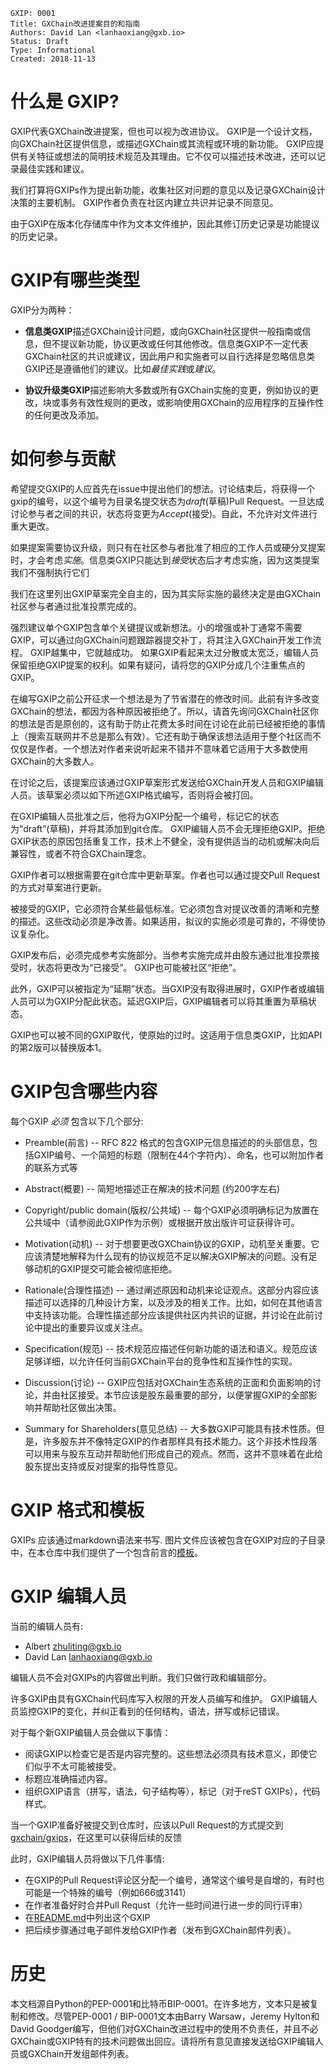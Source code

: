     GXIP: 0001
    Title: GXChain改进提案目的和指南
    Authors: David Lan <lanhaoxiang@gxb.io>
    Status: Draft
    Type: Informational
    Created: 2018-11-13

# 什么是 GXIP?

GXIP代表GXChain改进提案，但也可以视为改进协议。 GXIP是一个设计文档，向GXChain社区提供信息，或描述GXChain或其流程或环境的新功能。 GXIP应提供有关特征或想法的简明技术规范及其理由。它不仅可以描述技术改进，还可以记录最佳实践和建议。

我们打算将GXIPs作为提出新功能，收集社区对问题的意见以及记录GXChain设计决策的主要机制。 GXIP作者负责在社区内建立共识并记录不同意见。

由于GXIP在版本化存储库中作为文本文件维护，因此其修订历史记录是功能提议的历史记录。

# GXIP有哪些类型

GXIP分为两种：

* **信息类GXIP**描述GXChain设计问题，或向GXChain社区提供一般指南或信息，但不提议新功能，协议更改或任何其他修改。信息类GXIP不一定代表GXChain社区的共识或建议，因此用户和实施者可以自行选择是忽略信息类GXIP还是遵循他们的建议。比如*最佳实践*或*建议*。

* **协议升级类GXIP**描述影响大多数或所有GXChain实施的变更，例如协议的更改，块或事务有效性规则的更改，或影响使用GXChain的应用程序的互操作性的任何更改及添加。

# 如何参与贡献

希望提交GXIP的人应首先在issue中提出他们的想法。讨论结束后，将获得一个gxip的编号，以这个编号为目录名提交状态为*draft*(草稿)Pull Request。一旦达成讨论参与者之间的共识，状态将变更为*Accept*(接受)。自此，不允许对文件进行重大更改。

如果提案需要协议升级，则只有在社区参与者批准了相应的工作人员或硬分叉提案时，才会考虑*实施*。信息类GXIP只能达到*接受*状态后才考虑实施，因为这类提案我们不强制执行它们

我们在这里列出GXIP草案完全自主的，因为其实际实施的最终决定是由GXChain社区参与者通过批准投票完成的。

强烈建议单个GXIP包含单个关键提议或新想法。小的增强或补丁通常不需要GXIP，可以通过向GXChain问题跟踪器提交补丁，将其注入GXChain开发工作流程。 GXIP越集中，它就越成功。 如果GXIP看起来太过分散或太宽泛，编辑人员保留拒绝GXIP提案的权利。如果有疑问，请将您的GXIP分成几个注重焦点的GXIP。

在编写GXIP之前公开征求一个想法是为了节省潜在的修改时间。此前有许多改变GXChain的想法，都因为各种原因被拒绝了。所以，请首先询问GXChain社区你的想法是否是原创的，这有助于防止花费太多时间在讨论在此前已经被拒绝的事情上（搜索互联网并不总是那么有效）。它还有助于确保该想法适用于整个社区而不仅仅是作者。一个想法对作者来说听起来不错并不意味着它适用于大多数使用GXChain的大多数人。

在讨论之后，该提案应该通过GXIP草案形式发送给GXChain开发人员和GXIP编辑人员。该草案必须以如下所述GXIP格式编写，否则将会被打回。

在GXIP编辑人员批准之后，他将为GXIP分配一个编号，标记它的状态为“draft”(草稿)，并将其添加到git仓库。 GXIP编辑人员不会无理拒绝GXIP。拒绝GXIP状态的原因包括重复工作，技术上不健全，没有提供适当的动机或解决向后兼容性，或者不符合GXChain理念。

GXIP作者可以根据需要在git仓库中更新草案。作者也可以通过提交Pull Request的方式对草案进行更新。

被接受的GXIP，它必须符合某些最低标准。它必须包含对提议改善的清晰和完整的描述。这些改动必须是净改善。如果适用，拟议的实施必须是可靠的，不得使协议复杂化。

GXIP发布后，必须完成参考实施部分。当参考实施完成并由股东通过批准投票接受时，状态将更改为“已接受”。 GXIP也可能被社区“拒绝”。

此外，GXIP可以被指定为“延期”状态。当GXIP没有取得进展时，GXIP作者或编辑人员可以为GXIP分配此状态。延迟GXIP后，GXIP编辑者可以将其重置为草稿状态。

GXIP也可以被不同的GXIP取代，使原始的过时。这适用于信息类GXIP，比如API的第2版可以替换版本1。

# GXIP包含哪些内容

每个GXIP *必须* 包含以下几个部分:

* Preamble(前言) -- RFC 822 格式的包含GXIP元信息描述的的头部信息，包括GXIP编号、一个简短的标题（限制在44个字符内）、命名，也可以附加作者的联系方式等

* Abstract(概要) -- 简短地描述正在解决的技术问题 (约200字左右) 

* Copyright/public domain(版权/公共域) -- 每个GXIP必须明确标记为放置在公共域中（请参阅此GXIP作为示例）或根据开放出版许可证获得许可。

* Motivation(动机) -- 对于想要更改GXChain协议的GXIP，动机至关重要。它应该清楚地解释为什么现有的协议规范不足以解决GXIP解决的问题。没有足够动机的GXIP提交可能会被彻底拒绝。

* Rationale(合理性描述) -- 通过阐述原因和动机来论证观点。这部分内容应该描述可以选择的几种设计方案，以及涉及的相关工作。比如，如何在其他语言中支持该功能。合理性描述部分应该提供社区内共识的证据，并讨论在此前讨论中提出的重要异议或关注点。

* Specification(规范) -- 技术规范应描述任何新功能的语法和语义。规范应该足够详细，以允许任何当前GXChain平台的竞争性和互操作性的实现。

* Discussion(讨论) -- GXIP应包括对GXChain生态系统的正面和负面影响的讨论，并由社区接受。本节应该是股东最重要的部分，以便掌握GXIP的全部影响并帮助社区做出决策。

* Summary for Shareholders(意见总结) -- 大多数GXIP可能具有技术性质。但是，许多股东并不像特定GXIP的作者那样具有技术能力。这个非技术性段落可以用来与股东互动并帮助他们形成自己的观点。然而，这并不意味着在此给股东提出支持或反对提案的指导性意见。

# GXIP 格式和模板

GXIPs 应该通过markdown语法来书写. 图片文件应该被包含在GXIP对应的子目录中，在本仓库中我们提供了一个包含前言的[模板](GXIPs-Template.md)。

# GXIP 编辑人员

当前的编辑人员有:

 * Albert <zhuliting@gxb.io>
 * David Lan <lanhaoxiang@gxb.io>

编辑人员不会对GXIPs的内容做出判断。我们只做行政和编辑部分。

许多GXIP由具有GXChain代码库写入权限的开发人员编写和维护。 GXIP编辑人员监控GXIP的变化，并纠正看到的任何结构，语法，拼写或标记错误。

对于每个新GXIP编辑人员会做以下事情：

* 阅读GXIP以检查它是否是内容完整的。这些想法必须具有技术意义，即使它们似乎不太可能被接受。
* 标题应准确描述内容。
* 组织GXIP语言（拼写，语法，句子结构等），标记（对于reST GXIPs），代码样式。

当一个GXIP准备好被提交到仓库时，应该以Pull Request的方式提交到[gxchain/gxips](https://github.com/gxchain/gxips)，在这里可以获得后续的反馈

此时，GXIP编辑人员将做以下几件事情:

* 在GXIP的Pull Request评论区分配一个编号，通常这个编号是自增的，有时也可能是一个特殊的编号（例如666或3141）
* 在作者准备好时合并Pull Requst（允许一些时间进行进一步的同行评审）
* 在[README.md](https://github.com/gxchain/gxips/blob/master/README.md)中列出这个GXIP
* 把后续步骤通过电子邮件发给GXIP作者（发布到GXChain邮件列表）。

# 历史

本文档源自Python的PEP-0001和比特币BIP-0001。在许多地方，文本只是被复制和修改。尽管PEP-0001 / BIP-0001文本由Barry Warsaw，Jeremy Hylton和David Goodger编写，但他们对GXChain改进过程中的使用不负责任，并且不必GXChain或GXIP特有的技术问题做出回应。请将所有意见直接发送给GXIP编辑人员或GXChain开发组邮件列表。
